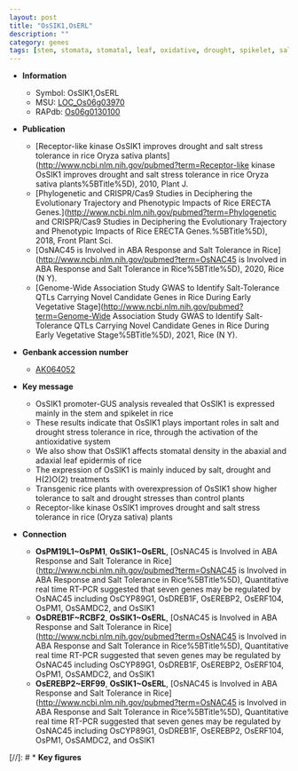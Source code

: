 ```yaml
---
layout: post
title: "OsSIK1,OsERL"
description: ""
category: genes
tags: [stem, stomata, stomatal, leaf, oxidative, drought, spikelet, salt, salt stress]
---
```


* **Information**  
    + Symbol: OsSIK1,OsERL  
    + MSU: [LOC_Os06g03970](http://rice.plantbiology.msu.edu/cgi-bin/ORF_infopage.cgi?orf=LOC_Os06g03970)  
    + RAPdb: [Os06g0130100](http://rapdb.dna.affrc.go.jp/viewer/gbrowse_details/irgsp1?name=Os06g0130100)  

* **Publication**  
    + [Receptor-like kinase OsSIK1 improves drought and salt stress tolerance in rice Oryza sativa plants](http://www.ncbi.nlm.nih.gov/pubmed?term=Receptor-like kinase OsSIK1 improves drought and salt stress tolerance in rice Oryza sativa plants%5BTitle%5D), 2010, Plant J.
    + [Phylogenetic and CRISPR/Cas9 Studies in Deciphering the Evolutionary Trajectory and Phenotypic Impacts of Rice ERECTA Genes.](http://www.ncbi.nlm.nih.gov/pubmed?term=Phylogenetic and CRISPR/Cas9 Studies in Deciphering the Evolutionary Trajectory and Phenotypic Impacts of Rice ERECTA Genes.%5BTitle%5D), 2018, Front Plant Sci.
    + [OsNAC45 is Involved in ABA Response and Salt Tolerance in Rice](http://www.ncbi.nlm.nih.gov/pubmed?term=OsNAC45 is Involved in ABA Response and Salt Tolerance in Rice%5BTitle%5D), 2020, Rice (N Y).
    + [Genome-Wide Association Study GWAS to Identify Salt-Tolerance QTLs Carrying Novel Candidate Genes in Rice During Early Vegetative Stage](http://www.ncbi.nlm.nih.gov/pubmed?term=Genome-Wide Association Study GWAS to Identify Salt-Tolerance QTLs Carrying Novel Candidate Genes in Rice During Early Vegetative Stage%5BTitle%5D), 2021, Rice (N Y).

* **Genbank accession number**  
    + [AK064052](http://www.ncbi.nlm.nih.gov/nuccore/AK064052)

* **Key message**  
    + OsSIK1 promoter-GUS analysis revealed that OsSIK1 is expressed mainly in the stem and spikelet in rice
    + These results indicate that OsSIK1 plays important roles in salt and drought stress tolerance in rice, through the activation of the antioxidative system
    + We also show that OsSIK1 affects stomatal density in the abaxial and adaxial leaf epidermis of rice
    + The expression of OsSIK1 is mainly induced by salt, drought and H(2)O(2) treatments
    + Transgenic rice plants with overexpression of OsSIK1 show higher tolerance to salt and drought stresses than control plants
    + Receptor-like kinase OsSIK1 improves drought and salt stress tolerance in rice (Oryza sativa) plants

* **Connection**  
    + __OsPM19L1~OsPM1__, __OsSIK1~OsERL__, [OsNAC45 is Involved in ABA Response and Salt Tolerance in Rice](http://www.ncbi.nlm.nih.gov/pubmed?term=OsNAC45 is Involved in ABA Response and Salt Tolerance in Rice%5BTitle%5D),  Quantitative real time RT-PCR suggested that seven genes may be regulated by OsNAC45 including OsCYP89G1, OsDREB1F, OsEREBP2, OsERF104, OsPM1, OsSAMDC2, and OsSIK1
    + __OsDREB1F~RCBF2__, __OsSIK1~OsERL__, [OsNAC45 is Involved in ABA Response and Salt Tolerance in Rice](http://www.ncbi.nlm.nih.gov/pubmed?term=OsNAC45 is Involved in ABA Response and Salt Tolerance in Rice%5BTitle%5D),  Quantitative real time RT-PCR suggested that seven genes may be regulated by OsNAC45 including OsCYP89G1, OsDREB1F, OsEREBP2, OsERF104, OsPM1, OsSAMDC2, and OsSIK1
    + __OsEREBP2~ERF99__, __OsSIK1~OsERL__, [OsNAC45 is Involved in ABA Response and Salt Tolerance in Rice](http://www.ncbi.nlm.nih.gov/pubmed?term=OsNAC45 is Involved in ABA Response and Salt Tolerance in Rice%5BTitle%5D),  Quantitative real time RT-PCR suggested that seven genes may be regulated by OsNAC45 including OsCYP89G1, OsDREB1F, OsEREBP2, OsERF104, OsPM1, OsSAMDC2, and OsSIK1

[//]: # * **Key figures**  


